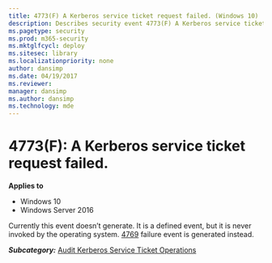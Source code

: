 ```yaml
---
title: 4773(F) A Kerberos service ticket request failed. (Windows 10)
description: Describes security event 4773(F) A Kerberos service ticket request failed.
ms.pagetype: security
ms.prod: m365-security
ms.mktglfcycl: deploy
ms.sitesec: library
ms.localizationpriority: none
author: dansimp
ms.date: 04/19/2017
ms.reviewer: 
manager: dansimp
ms.author: dansimp
ms.technology: mde
---
```


# 4773(F): A Kerberos service ticket request failed.

**Applies to**
-   Windows 10
-   Windows Server 2016


Currently this event doesn’t generate. It is a defined event, but it is never invoked by the operating system. [4769](event-4769.md) failure event is generated instead.

***Subcategory:***&nbsp;[Audit Kerberos Service Ticket Operations](audit-kerberos-service-ticket-operations.md)

